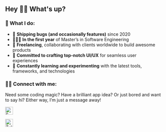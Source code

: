## Hey 👋🏻 What's up?

### 🌟 What I do:
- 🚀 **Shipping bugs (and occasionally features)** since 2020
- 👨🏻‍🎓 **In the first year** of Master’s in Software Engineering
- 💼 **Freelancing**, collaborating with clients worldwide to build awesome products
- 🎨 **Committed to crafting top-notch UI/UX** for seamless user experiences
- 🧪 **Constantly learning and experimenting** with the latest tools, frameworks, and technologies

### 🤝🏻 Connect with me:
Need some coding magic? Have a brilliant app idea? Or just bored and want to say hi? Either way, I’m just a message away!

[<img alt="Email" height="25px" src="https://img.shields.io/badge/Email-Send%20a%20Message-D14836?style=for-the-badge&logo=gmail&logoColor=white" />](mailto:igor@efimov.dev)

[<img alt="Telegram" height="25px" src="https://img.shields.io/badge/Telegram-Chat%20With%20Me-blue?style=for-the-badge&logo=telegram" />](https://t.me/delet_dis)

